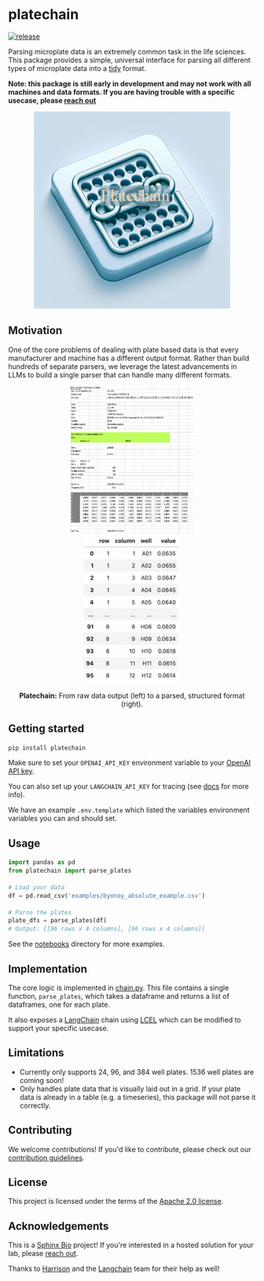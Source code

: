 # platechain

[![release](https://github.com/sphinxbio/platechain/actions/workflows/release.yml/badge.svg)](https://github.com/sphinxbio/platechain/actions/workflows/release.yml)

Parsing microplate data is an extremely common task in the life sciences. This package provides a simple, universal interface for parsing all different types of microplate data into a [tidy](https://r4ds.had.co.nz/tidy-data.html) format.

**Note: this package is still early in development and may not work with all machines and data formats. If you are having trouble with a specific usecase, please [reach out](mailto:platechain@sphinxbio.com?subject=Platechain)**

<p align="center">
    <img src="images/platechain.png?raw=true" width="400" height="400" alt="Platechain">
</p>

## Motivation

One of the core problems of dealing with plate based data is that every manufacturer and machine has a different output format. Rather than build hundreds of separate parsers, we leverage the latest advancements in LLMs to build a single parser that can handle many different formats.

<p align="center">
    <img src="images/spark_raw.png?raw=true" alt="Raw Spark data" style="width: 250px; height: 300px" hspace="30" />
    <img src="images/spark_parsed.png?raw=true" alt="Parsed dataframe" style="width: 200px; height:300px" hspace="30" />
    <p align="center" style="text-align: center;">
        <strong>Platechain:</strong> From raw data output (left) to a parsed, structured format (right).
    </p>
</p>

## Getting started

```bash
pip install platechain
```

Make sure to set your `OPENAI_API_KEY` environment variable to your [OpenAI API key](https://help.openai.com/en/articles/4936850-where-do-i-find-my-secret-api-key).

You can also set up your `LANGCHAIN_API_KEY` for tracing (see [docs](https://docs.smith.langchain.com/) for more info).

We have an example `.env.template` which listed the variables environment variables you can and should set.

## Usage

```python
import pandas as pd
from platechain import parse_plates

# Load your data
df = pd.read_csv('examples/byonoy_absolute_example.csv')

# Parse the plates
plate_dfs = parse_plates(df)
# Output: [[96 rows x 4 columns], [96 rows x 4 columns]]
```

See the [notebooks](./notebooks) directory for more examples.

## Implementation

The core logic is implemented in [chain.py](./src/platechain/chain.py).
This file contains a single function, `parse_plates`, which takes a dataframe and returns a list of dataframes, one for each plate.

It also exposes a [LangChain](langchain.com) chain using [LCEL](https://python.langchain.com/docs/expression_language/) which can be modified to support your specific usecase.

## Limitations

- Currently only supports 24, 96, and 384 well plates. 1536 well plates are coming soon!
- Only handles plate data that is visually laid out in a grid. If your plate data is already in a table (e.g. a timeseries), this package will not parse it correctly.

## Contributing

We welcome contributions! If you'd like to contribute, please check out our [contribution guidelines](./CONTRIBUTING.md).

## License

This project is licensed under the terms of the [Apache 2.0 license](./LICENSE).

## Acknowledgements

This is a [Sphinx Bio](https://sphinxbio.com) project! If you're interested in a hosted solution for your lab, please [reach out](mailto:platechain@sphinxbio.com?subject=Platechain).

Thanks to [Harrison](https://github.com/hwchase17) and the [Langchain](https://langchain.com) team for their help as well!

